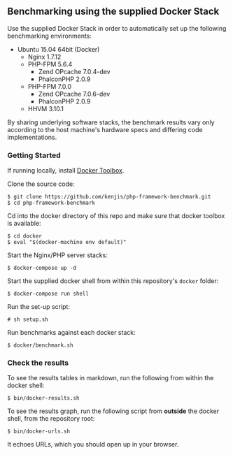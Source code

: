 ## Benchmarking using the supplied Docker Stack

Use the supplied Docker Stack in order to automatically set up the following benchmarking environments:

* Ubuntu 15.04 64bit (Docker)
  * Nginx 1.7.12
  * PHP-FPM 5.6.4
    * Zend OPcache 7.0.4-dev
    * PhalconPHP 2.0.9
  * PHP-FPM 7.0.0
    * Zend OPcache 7.0.6-dev
    * PhalconPHP 2.0.9
  * HHVM 3.10.1

By sharing underlying software stacks, the benchmark results vary only according to the host machine's hardware specs and differing code implementations.

### Getting Started

If running locally, install [Docker Toolbox](https://www.docker.com/docker-toolbox).

Clone the source code:
~~~
$ git clone https://github.com/kenjis/php-framework-benchmark.git
$ cd php-framework-benchmark
~~~

Cd into the docker directory of this repo and make sure that docker toolbox is available:
~~~
$ cd docker
$ eval "$(docker-machine env default)"
~~~

Start the Nginx/PHP server stacks:
~~~
$ docker-compose up -d
~~~

Start the supplied docker shell from within this repository's `docker` folder:
~~~
$ docker-compose run shell
~~~

Run the set-up script:
~~~
# sh setup.sh
~~~

Run benchmarks against each docker stack:
~~~
$ docker/benchmark.sh
~~~

### Check the results

To see the results tables in markdown, run the following from within the docker shell:

~~~
$ bin/docker-results.sh
~~~

To see the results graph, run the following script from **outside** the docker shell, from the repository root:

~~~
$ bin/docker-urls.sh
~~~

It echoes URLs, which you should open up in your browser.


